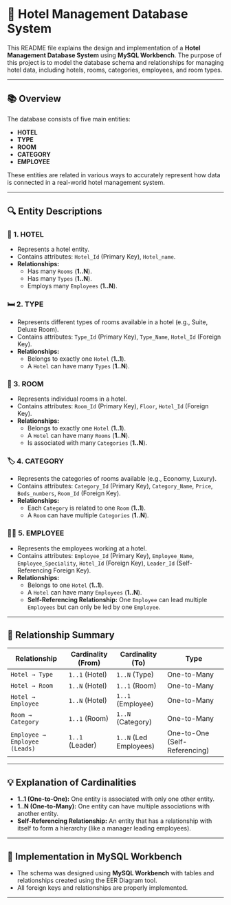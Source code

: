 
# 📌 Hotel Management Database System

This README file explains the design and implementation of a **Hotel Management Database System** using **MySQL Workbench**. The purpose of this project is to model the database schema and relationships for managing hotel data, including hotels, rooms, categories, employees, and room types.

---

## 📚 Overview

The database consists of five main entities:

- **HOTEL**
- **TYPE**
- **ROOM**
- **CATEGORY**
- **EMPLOYEE**

These entities are related in various ways to accurately represent how data is connected in a real-world hotel management system.

---

## 🔍 Entity Descriptions

### 🏨 1. HOTEL
- Represents a hotel entity.
- Contains attributes: `Hotel_Id` (Primary Key), `Hotel_name`.
- **Relationships:**
  - Has many `Rooms` (**1..N**).
  - Has many `Types` (**1..N**).
  - Employs many `Employees` (**1..N**).

### 🛏️ 2. TYPE
- Represents different types of rooms available in a hotel (e.g., Suite, Deluxe Room).
- Contains attributes: `Type_Id` (Primary Key), `Type_Name`, `Hotel_Id` (Foreign Key).
- **Relationships:**
  - Belongs to exactly one `Hotel` (**1..1**).
  - A `Hotel` can have many `Types` (**1..N**).

### 🚪 3. ROOM
- Represents individual rooms in a hotel.
- Contains attributes: `Room_Id` (Primary Key), `Floor`, `Hotel_Id` (Foreign Key).
- **Relationships:**
  - Belongs to exactly one `Hotel` (**1..1**).
  - A `Hotel` can have many `Rooms` (**1..N**).
  - Is associated with many `Categories` (**1..N**).

### 🏷️ 4. CATEGORY
- Represents the categories of rooms available (e.g., Economy, Luxury).
- Contains attributes: `Category_Id` (Primary Key), `Category_Name`, `Price`, `Beds_numbers`, `Room_Id` (Foreign Key).
- **Relationships:**
  - Each `Category` is related to one `Room` (**1..1**).
  - A `Room` can have multiple `Categories` (**1..N**).

### 👨‍💼 5. EMPLOYEE
- Represents the employees working at a hotel.
- Contains attributes: `Employee_Id` (Primary Key), `Employee_Name`, `Employee_Speciality`, `Hotel_Id` (Foreign Key), `Leader_Id` (Self-Referencing Foreign Key).
- **Relationships:**
  - Belongs to one `Hotel` (**1..1**).
  - A `Hotel` can have many `Employees` (**1..N**).
  - **Self-Referencing Relationship:** One `Employee` can lead multiple `Employees` but can only be led by one `Employee`.

---

## 🔗 Relationship Summary

| Relationship       | Cardinality (From) | Cardinality (To) | Type          |
|-------------------|--------------------|------------------|---------------|
| `Hotel → Type`     | `1..1` (Hotel)     | `1..N` (Type)     | One-to-Many    |
| `Hotel → Room`     | `1..N` (Hotel)     | `1..1` (Room)     | One-to-Many    |
| `Hotel → Employee` | `1..N` (Hotel)     | `1..1` (Employee) | One-to-Many    |
| `Room → Category`  | `1..1` (Room)      | `1..N` (Category) | One-to-Many    |
| `Employee → Employee (Leads)` | `1..1` (Leader) | `1..N` (Led Employees) | One-to-One (Self-Referencing) |

---

## 💡 Explanation of Cardinalities

- **1..1 (One-to-One):** One entity is associated with only one other entity.
- **1..N (One-to-Many):** One entity can have multiple associations with another entity.
- **Self-Referencing Relationship:** An entity that has a relationship with itself to form a hierarchy (like a manager leading employees).

---

## 📌 Implementation in MySQL Workbench

- The schema was designed using **MySQL Workbench** with tables and relationships created using the EER Diagram tool.
- All foreign keys and relationships are properly implemented.

---
